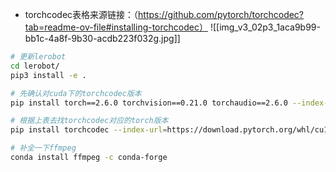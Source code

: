 * torchcodec表格来源链接：（https://github.com/pytorch/torchcodec?tab=readme-ov-file#installing-torchcodec）
![[img_v3_02p3_1aca9b99-bb1c-4a8f-9b30-acdb223f032g.jpg]]
```bash
# 更新lerobot
cd lerobot/
pip3 install -e .

# 先确认对cuda下的torchcodec版本
pip install torch==2.6.0 torchvision==0.21.0 torchaudio==2.6.0 --index-url https://download.pytorch.org/whl/cu124

# 根据上表去找torchcodec对应的torch版本
pip install torchcodec --index-url=https://download.pytorch.org/whl/cu124

# 补全一下ffmpeg
conda install ffmpeg -c conda-forge
```